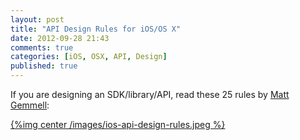 ```yaml
---
layout: post
title: "API Design Rules for iOS/OS X"
date: 2012-09-28 21:43
comments: true
categories: [iOS, OSX, API, Design]
published: true
---
```


If you are designing an SDK/library/API, read these 25 rules by [Matt Gemmell](http://mattgemmell.com/2012/05/24/api-design/):

[{%img center /images/ios-api-design-rules.jpeg %}](http://mattgemmell.com/2012/05/24/api-design/)